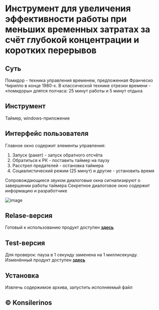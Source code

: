 # Инструмент для увеличения эффективности работы при меньших временных затратах за счёт глубокой концентрации и коротких перерывов

## Суть

Помидор - техника управления временем, предложенная Франческо Чирилло в конце 1980-х. В классической технике отрезки времени - «помидоры» длятся полчаса: 25 минут работы и 5 минут отдыха

## Инструмент

Таймер, windows-приложение

## Интерфейс пользователя

Главное окно содержит элементы управления:
1. Запуск (ракет) - запуск обратного отсчёта
2. Обратиться к РК - поставить таймер на паузу
3. Расстрел предателей - остановка таймера
4. Социалистический режим (25 минут) и другие - установить время

Сопровождающиеся звуком диалоговые окна сигнализируют о завершении работы таймера
Секретное диалоговое окно содержит информацию и разработчике

![image](https://user-images.githubusercontent.com/78896451/140775982-2c8234cc-2ca3-4577-b7c8-a8cd6df590af.png)

### 

## Relase-версия

Готовый к использованию продукт доступен [**здесь**](https://github.com/konsilerinos/Timer/blob/main/Release.rar)

## Test-версия

Для проверок: пауза в 1 секунду заменена на 1 миллисекунду. Изменённый продукт доступен [**здесь**](https://github.com/konsilerinos/Timer/blob/main/Test.zip)

## Установка

Извлечь содержимое архива, запустить исполняемый файл

## ©️ Konsilerinos
